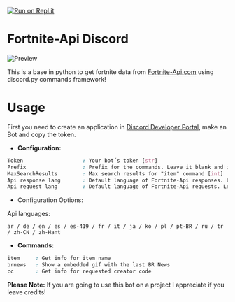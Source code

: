 [![Run on Repl.it](https://repl.it/badge/github/BayGamerYT/Fortnite-Api-Discord)](https://repl.it/github/BayGamerYT/Fortnite-Api-Discord)
# Fortnite-Api Discord
![Preview](https://i.ibb.co/Th3CzzN/fortnite-api-discord-final.gif)

This is a base in python to get fortnite data from [Fortnite-Api.com](https://fortnite-api.com/) using discord.py commands framework!

# Usage
First you need to create an application in [Discord Developer Portal]([https://discord.com/developers/applications](https://discord.com/developers/applications)), make an Bot and copy the token.

* **Configuration:**
```css
Token                   : Your bot´s token [str]
Prefix                  : Prefix for the commands. Leave it blank and it set automically to "f!" [str]
MaxSearchResults        : Max search results for "item" command [int]
Api response lang       : Default language of Fortnite-Api responses. Leave it blanck and it set automically to "en" [str]
Api request lang        : Default language of Fortnite-Api requests. Leave it blanck and it set automically to "en" [str]
```

* Configuration Options:

Api languages:
```
ar / de / en / es / es-419 / fr / it / ja / ko / pl / pt-BR / ru / tr / zh-CN / zh-Hant
```



* **Commands:**
```css
item     : Get info for item name
brnews   : Show a embedded gif with the last BR News
cc       : Get info for requested creator code
```


**Please Note:**
If you are going to use this bot on a project I appreciate if you leave credits!